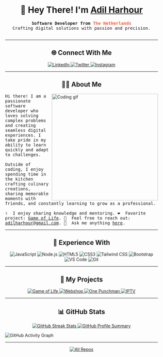 <h1 align="center">👋 Hey There! I'm <a href="https://www.linkedin.com/in/adil-harhour-3386391b0/" target="_blank">Adil Harhour</a></h1>

<p align="center">
  <samp>
    <b>Software Developer from <span style="color: #FF5733;">The Netherlands</span></b>
    <br/>Crafting digital solutions with passion and precision.
    <br/><br/>
  </samp>
</p>

---

<h2 align="center">🌐 Connect With Me</h2>
<p align="center">
  <a href="https://www.linkedin.com/in/adil-harhour-3386391b0/" target="_blank">
    <img src="https://img.shields.io/badge/LinkedIn-0077B5?style=for-the-badge&logo=linkedin&logoColor=white" alt="LinkedIn"/>
  </a>
  <a href="https://twitter.com/Derangerrrr" target="_blank">
    <img src="https://img.shields.io/badge/Twitter-1DA1F2?style=for-the-badge&logo=twitter&logoColor=white" alt="Twitter"/>
  </a>
  <a href="https://www.instagram.com/adilletjes/" target="_blank">
    <img src="https://img.shields.io/badge/Instagram-fe4164?style=for-the-badge&logo=instagram&logoColor=white" alt="Instagram"/>
  </a>
</p>

---

<h2 align="center">👨‍💻 About Me</h2>
<p>
  <img align="right" width="350" src="/assets/programmer.gif" alt="Coding gif"/>
  <samp>
    Hi there! I am a passionate software developer who loves solving complex problems and creating seamless digital experiences. I take pride in my ability to learn quickly and adapt to challenges.
    <br/><br/>
    Outside of coding, I enjoy spending time in the kitchen crafting culinary creations, sharing memorable moments with friends, and constantly learning to grow as a professional.
    <br/><br/>
    ✌️ &nbsp;I enjoy sharing knowledge and mentoring.  
    ❤️ &nbsp;Favorite project: <a href="https://github.com/AramDawara123/IPTV">Game of Life</a>.  
    📧 &nbsp;Feel free to reach out: <a href="mailto:adilharhour@gmail.com">adilharhour@gmail.com</a>.  
    💬 &nbsp;Ask me anything <a href="https://github.com/Aharhour/portofolio">here</a>.
  </samp>
</p>

---

<h2 align="center">💼 Experience With</h2>
<p align="center">
  <img src="https://img.shields.io/badge/Javascript-F0DB4F?style=for-the-badge&logo=javascript&logoColor=black" alt="JavaScript"/>
  <img src="https://img.shields.io/badge/Nodejs-3C873A?style=for-the-badge&logo=node.js&logoColor=white" alt="Node.js"/>
  <img src="https://img.shields.io/badge/HTML5-E34F26?style=for-the-badge&logo=html5&logoColor=white" alt="HTML5"/>
  <img src="https://img.shields.io/badge/CSS3-1572B6?style=for-the-badge&logo=css3&logoColor=white" alt="CSS3"/>
  <img src="https://img.shields.io/badge/Tailwind_CSS-06B6D4?style=for-the-badge&logo=tailwind-css&logoColor=white" alt="Tailwind CSS"/>
  <img src="https://img.shields.io/badge/Bootstrap-563D7C?style=for-the-badge&logo=bootstrap&logoColor=white" alt="Bootstrap"/>
  <img src="https://img.shields.io/badge/Visual_Studio_Code-0078D7?style=for-the-badge&logo=visual-studio-code&logoColor=white" alt="VS Code"/>
  <img src="https://img.shields.io/badge/Git-F05032?style=for-the-badge&logo=git&logoColor=white" alt="Git"/>
</p>

---

<h2 align="center">📂 My Projects</h2>
<p align="center">
  <a href="https://github.com/Aharhour/Game-of-life">
    <img src="https://github-readme-stats.vercel.app/api/pin/?username=Aharhour&repo=Game-of-life&theme=radical" alt="Game of Life"/>
  </a>
  <a href="https://github.com/Aharhour/Webshop">
    <img src="https://github-readme-stats.vercel.app/api/pin/?username=Aharhour&repo=Webshop&theme=radical" alt="Webshop"/>
  </a>
  <a href="https://github.com/frkyscience/One_punchman">
    <img src="https://github-readme-stats.vercel.app/api/pin/?username=frkyscience&repo=One_punchman-&theme=radical" alt="One Punchman"/>
  </a>
  <a href="https://github.com/AramDawara123/IPTV">
    <img src="https://github-readme-stats.vercel.app/api/pin/?username=AramDawara123&repo=IPTV&theme=radical" alt="IPTV"/>
  </a>
</p>

---

<h2 align="center">📊 GitHub Stats</h2>
<p align="center">
  <a href="https://github.com/Aharhour">
    <img src="https://github-readme-streak-stats.herokuapp.com/?user=Aharhour&theme=radical&border=7F3FBF" alt="GitHub Streak Stats"/>
  </a>
  <a href="https://github.com/Aharhour">
    <img src="https://github-profile-summary-cards.vercel.app/api/cards/profile-details?username=Aharhour&theme=radical" alt="GitHub Profile Summary"/>
  </a>
</p>

![GitHub Activity Graph](https://github-readme-activity-graph.vercel.app/graph?username=Aharhour&theme=radical&bg_color=0D1117&color=7F3FBF&line=7F3FBF&point=FFFFFF&area=true&title_color=FFFFFF)

---

<p align="center">
  <a href="https://github.com/Aharhour?tab=repositories" target="_blank">
    <img src="https://img.shields.io/badge/Explore%20My%20Repositories-2962FF?style=for-the-badge&logo=koding&logoColor=white" alt="All Repos"/>
  </a>
</p>
